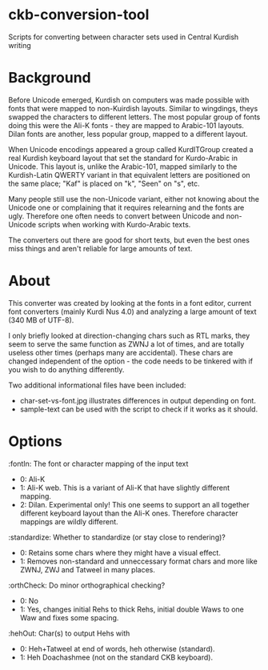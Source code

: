 ckb-conversion-tool
===================

Scripts for converting between character sets used in Central Kurdish writing


Background
===================

Before Unicode emerged, Kurdish on computers was made possible with fonts that were mapped to non-Kuirdish layouts. Similar to wingdings, theys swapped the characters to different letters. The most popular group of fonts doing this were the Ali-K fonts - they are mapped to Arabic-101 layouts. Dilan fonts are another, less popular group, mapped to a different layout.

When Unicode encodings appeared a group called KurdITGroup created a real Kurdish keyboard layout that set the standard for Kurdo-Arabic in Unicode. This layout is, unlike the Arabic-101, mapped similarly to the Kurdish-Latin QWERTY variant in that equivalent letters are positioned on the same place; "Kaf" is placed on "k", "Seen" on "s", etc.

Many people still use the non-Unicode variant, either not knowing about the Unicode one or complaining that it requires relearning and the fonts are ugly. Therefore one often needs to convert between Unicode and non-Unicode scripts when working with Kurdo-Arabic texts.

The converters out there are good for short texts, but even the best ones miss things and aren't reliable for large amounts of text.


About
===================

This converter was created by looking at the fonts in a font editor, current font converters (mainly Kurdi Nus 4.0) and analyzing a large amount of text (340 MB of UTF-8).

I only briefly looked at direction-changing chars such as RTL marks, they seem to serve the same function as ZWNJ a lot of times, and are totally useless other times (perhaps many are accidental). These chars are changed independent of the option - the code needs to be tinkered with if you wish to do anything differently.

Two additional informational files have been included:
* char-set-vs-font.jpg illustrates differences in output depending on font.
* sample-text can be used with the script to check if it works as it should.

Options
===================

:fontIn: The font or character mapping of the input text
* 0: Ali-K
* 1: Ali-K web. This is a variant of Ali-K that have slightly different mapping.
* 2: Dilan. Experimental only! This one seems to support an all together different keyboard layout than the Ali-K ones. Therefore character mappings are wildly different.

:standardize: Whether to standardize (or stay close to rendering)?
* 0: Retains some chars where they might have a visual effect.
* 1: Removes non-standard and unneccessary format chars and more like ZWNJ, ZWJ and Tatweel in many places.

:orthCheck: Do minor orthographical checking?
* 0: No
* 1: Yes, changes initial Rehs to thick Rehs, initial double Waws to one Waw and fixes some spacing.

:hehOut: Char(s) to output Hehs with
* 0: Heh+Tatweel at end of words, heh otherwise (standard).
* 1: Heh Doachashmee (not on the standard CKB keyboard).
